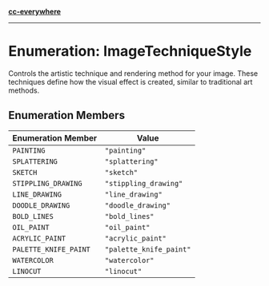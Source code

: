 [**cc-everywhere**](../../../../../index.md)

***

# Enumeration: ImageTechniqueStyle

Controls the artistic technique and rendering method for your image.
These techniques define how the visual effect is created, similar to traditional art methods.

## Enumeration Members

| Enumeration Member | Value |
| ------ | ------ |
| <a id="painting"></a> `PAINTING` | `"painting"` |
| <a id="splattering"></a> `SPLATTERING` | `"splattering"` |
| <a id="sketch"></a> `SKETCH` | `"sketch"` |
| <a id="stippling_drawing"></a> `STIPPLING_DRAWING` | `"stippling_drawing"` |
| <a id="line_drawing"></a> `LINE_DRAWING` | `"line_drawing"` |
| <a id="doodle_drawing"></a> `DOODLE_DRAWING` | `"doodle_drawing"` |
| <a id="bold_lines"></a> `BOLD_LINES` | `"bold_lines"` |
| <a id="oil_paint"></a> `OIL_PAINT` | `"oil_paint"` |
| <a id="acrylic_paint"></a> `ACRYLIC_PAINT` | `"acrylic_paint"` |
| <a id="palette_knife_paint"></a> `PALETTE_KNIFE_PAINT` | `"palette_knife_paint"` |
| <a id="watercolor"></a> `WATERCOLOR` | `"watercolor"` |
| <a id="linocut"></a> `LINOCUT` | `"linocut"` |
